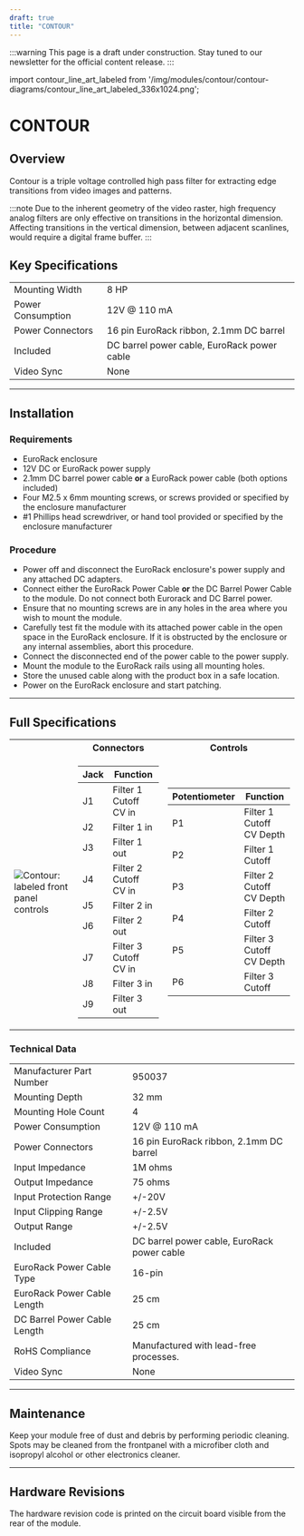 ```yaml
---
draft: true
title: "CONTOUR"
---
```


:::warning
This page is a draft under construction. Stay tuned to our newsletter for the official content release.
:::

<!--
import contour_frontpanel from '/img/modules/contour/contour-diagrams/contour_frontpanel.png';
-->

import contour_line_art_labeled from '/img/modules/contour/contour-diagrams/contour_line_art_labeled_336x1024.png';

# CONTOUR

<!--
<img src={contour_frontpanel} alt="Contour front panel" />
-->

## Overview

Contour is a triple voltage controlled high pass filter for extracting edge transitions from video images and patterns.

:::note
Due to the inherent geometry of the video raster, high frequency analog filters are only effective on transitions in the horizontal dimension. Affecting transitions in the vertical dimension, between adjacent scanlines, would require a digital frame buffer.
:::

## Key Specifications

|                   |                                                                                 |
| ----------------- | ------------------------------------------------------------------------------- |
| Mounting Width    | 8 HP                                                                            |
| Power Consumption | 12V @ 110 mA                                                                    |
| Power Connectors  | 16 pin EuroRack ribbon, 2.1mm DC barrel                                         |
| Included          | DC barrel power cable, EuroRack power cable                                     |
| Video Sync        | None                                                                            |

---

<!--

## System Integration Advice

TODO

---

## Controls, Connectors & Indicators

---

## Operation

TODO

---

## Example Patches

---

-->

## Installation

<!--
<img src={contour_mounting_power_sync} alt="Contour installation" />
-->

### Requirements

* EuroRack enclosure
* 12V DC or EuroRack power supply
* 2.1mm DC barrel power cable **or** a EuroRack power cable (both options included)
* Four M2.5 x 6mm mounting screws, or screws provided or specified by the enclosure manufacturer
* #1 Phillips head screwdriver, or hand tool provided or specified by the enclosure manufacturer

### Procedure

* Power off and disconnect the EuroRack enclosure's power supply and any attached DC adapters.
* Connect either the EuroRack Power Cable **or** the DC Barrel Power Cable to the module. Do not connect both Eurorack and DC Barrel power.
* Ensure that no mounting screws are in any holes in the area where you wish to mount the module.
* Carefully test fit the module with its attached power cable in the open space in the EuroRack enclosure. If it is obstructed by the enclosure or any internal assemblies, abort this procedure.
* Connect the disconnected end of the power cable to the power supply.
* Mount the module to the EuroRack rails using all mounting holes.
* Store the unused cable along with the product box in a safe location. 
* Power on the EuroRack enclosure and start patching.

---

## Full Specifications

<!-- AFR note: the following illustration is a screen capture from the product page. It should probably be recreated at full resolution, therefore I've given it the filename 'proc_line_art_labeled_placeholder_250x700.png' -->

<table>

<tr><th>&nbsp;</th><th>Connectors</th><th>Controls</th></tr>
<tr><td>

<img src={contour_line_art_labeled} alt="Contour: labeled front panel controls" />

</td><td>

| Jack | Function                    |
|------|-----------------------------|
| J1   | Filter 1 Cutoff <br />CV in |
| J2   | Filter 1 in                 |
| J3   | Filter 1 out                |
| J4   | Filter 2 Cutoff <br />CV in |
| J5   | Filter 2 in                 |
| J6   | Filter 2 out                |
| J7   | Filter 3 Cutoff <br />CV in |
| J8   | Filter 3 in                 |
| J9   | Filter 3 out                |

</td><td>

| Potentiometer | Function                       |
|---------------|--------------------------------|
| P1            | Filter 1 Cutoff <br />CV Depth |
| P2            | Filter 1 Cutoff                |
| P3            | Filter 2 Cutoff <br />CV Depth |
| P4            | Filter 2 Cutoff                |
| P5            | Filter 3 Cutoff <br />CV Depth |
| P6            | Filter 3 Cutoff                |

</td></tr></table>

### Technical Data

|                              |                                                                                 |
| ---------------------------- | ------------------------------------------------------------------------------- |
| Manufacturer Part Number     | 950037                                                                          |
| Mounting Depth               | 32 mm                                                                           |
| Mounting Hole Count          | 4                                                                               |
| Power Consumption            | 12V @ 110 mA                                                                    |
| Power Connectors             | 16 pin EuroRack ribbon, 2.1mm DC barrel                                         |
| Input Impedance              | 1M ohms                                                                         |
| Output Impedance             | 75 ohms                                                                         |
| Input Protection Range       | +/-20V                                                                          |
| Input Clipping Range         | +/-2.5V                                                                         |
| Output Range                 | +/-2.5V                                                                         |
| Included                     | DC barrel power cable, EuroRack power cable                                     |
| EuroRack Power Cable Type    | 16-pin                                                                          |
| EuroRack Power Cable Length  | 25 cm                                                                           |
| DC Barrel Power Cable Length | 25 cm                                                                           |
| RoHS Compliance              | Manufactured with lead-free processes.                                          |
| Video Sync                   | None                                                                            |

<!--

| Pronunciation                |                                                                                 |
| Propagation Delay            | TODO                                                                            |
| Bandwidth @ -3dB             | TODO                                                                            |
| Module Width                 | TODO mm                                                                         |
| Module Height                | TODO mm                                                                         |
| Module Depth                 | TODO mm                                                                         |
| Product Box Width            | TODO in / TODO mm                                                               |
| Product Box Height           | TODO in / TODO mm                                                               |
| Product Box Depth            | TODO in / TODO mm                                                               |
| Product Weight               | TODO                                                                            |
-->

---

<!-- 
## Calibration

Calibration is not required for this module.

---
-->

## Maintenance

Keep your module free of dust and debris by performing periodic cleaning. Spots may be cleaned from the frontpanel with a microfiber cloth and isopropyl alcohol or other electronics cleaner.

<!-- ## Troubleshooting -->

---

## Hardware Revisions

The hardware revision code is printed on the circuit board visible from the rear of the module.
